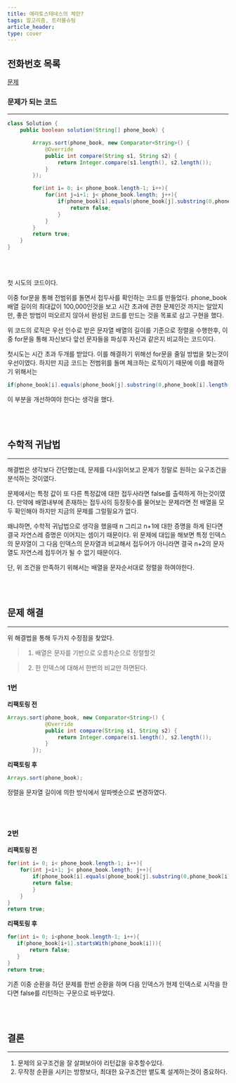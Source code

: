 ```yaml
---
title: 에라토스테네스의 체란?
tags: 알고리즘, 트러블슈팅
article_header:
type: cover
---
```

## 전화번호 목록

[문제](https://school.programmers.co.kr/learn/courses/30/lessons/42577)


### 문제가 되는 코드

---


````java
class Solution {
    public boolean solution(String[] phone_book) {

        Arrays.sort(phone_book, new Comparator<String>() {
            @Override
            public int compare(String s1, String s2) {
                return Integer.compare(s1.length(), s2.length());
            }
        });

        for(int i= 0; i< phone_book.length-1; i++){
            for(int j=i+1; j< phone_book.length; j++){
                if(phone_book[i].equals(phone_book[j].substring(0,phone_book[i].length()))){
                    return false;
                }
            }
        }
        return true;
    }
}
````

<br><br>

첫 시도의 코드이다.

이중 for문을 통해 전범위를 돌면서 접두사를 확인하는 코드를 만들었다.
phone_book배열 길이의 최대값이 100,000인것을 보고 시간 초과에 관한 문제인것 까지는 알았지만, 좋은 방법이 떠오르지 않아서 완성된 코드를 만드는 것을
목표로 삼고 구현을 했다.

위 코드의 로직은 우선 인수로 받은 문자열 배열의 길이를 기준으로 정렬을 수행한후, 이중 for문을 통해 자신보다 앞선 문자들을 파싱후 자신과 같은지 비교하는 코드이다.

첫시도는 시간 초과 두개를 받았다. 이를 해결하기 위해선 for문을 줄일 방법을 찾는것이 우선이였다. 하지만 지금 코드는 전범위를 돌며 체크하는 로직이기 때문에 이를 해결하기
위해서는

````java
if(phone_book[i].equals(phone_book[j].substring(0,phone_book[i].length())))
````

이 부분을 개선하여야 한다는 생각을 했다.

<br><br>

## 수학적 귀납법

---

해결법은 생각보다 간단했는데, 문제를 다시읽어보고 문제가 정말로 원하는 요구조건을 분석하는 것이였다.

문제에서는 특정 값이 또 다른 특정값에 대한 접두사라면 false를 출력하게 하는것이였다. 만약에 배열내부에 존재하는 접두사의 등장횟수를 물어보는 문제라면 전 배열을
모두 확인해야 하지만 지금의 문제를 그럴필요가 없다.

왜냐하면, 수학적 귀납법으로 생각을 했을때 n 그리고 n+1에 대한 증명을 하게 된다면 결국 자연스레 증명은 이어지는 셈이기 때문이다. 위 문제에 대입을 해보면 특정
인덱스의 문자열이 그 다음 인덱스의 문자열과 비교해서 접두어가 아니라면 결국 n+2의 문자열도 자연스레 접두어가 될 수 없기 때문이다.

단, 위 조건을 만족하기 위해서는 배열을 문자순서대로 정렬을 하여야한다.

<br><br>

## 문제 해결

---

위 해결법을 통해 두가지 수정점을 찾았다.

> 1. 배열은 문자를 기반으로 오름차순으로 정렬할것

> 2. 한 인덱스에 대해서 한번의 비교만 하면된다.


### 1번

**리팩토링 전**
````java
Arrays.sort(phone_book, new Comparator<String>() {
            @Override
            public int compare(String s1, String s2) {
                return Integer.compare(s1.length(), s2.length());
            }
        });
````

**리팩토링 후**
````java
Arrays.sort(phone_book);
````

정렬을 문자열 길이에 의한 방식에서 알파벳순으로 변경하였다.

<br><br>

### 2번

**리팩토링 전**
````java
for(int i= 0; i< phone_book.length-1; i++){
    for(int j=i+1; j< phone_book.length; j++){
        if(phone_book[i].equals(phone_book[j].substring(0,phone_book[i].length()))){
        return false;
        }
    }
}
return true;
````

**리팩토링 후**
````java
for(int i= 0; i<phone_book.length-1; i++){
   if(phone_book[i+1].startsWith(phone_book[i])){
       return false;
   }
}
return true;
 ````

기존 이중 순환을 하던 문제를 한번 순환을 하며 다음 인덱스가 현제 인덱스로 시작을 한다면 false를 리턴하는 구문으로 바꾸었다.


<br><br>

## 결론

---

1. 문제의 요구조건을 잘 살펴보아야 리턴값을 유추할수있다.
2. 무작정 순환을 시키는 방향보다, 최대한 요구조건만 뱉도록 설계하는것이 중요하다.










